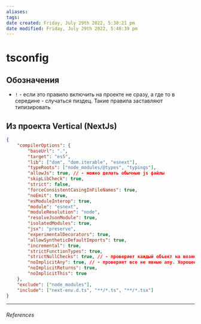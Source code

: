 ```yaml
---
aliases: 
tags: 
date created: Friday, July 29th 2022, 5:38:21 pm
date modified: Friday, July 29th 2022, 5:48:39 pm
---
```


# tsconfig

## Обозначения

- `!` - если это правило включить на проекте не сразу, а где то в середине - случаться пиздец. Такие правила заставляют типизировать

## Из проекта Vertical (NextJs)

```json
{
	"compilerOptions": {
		"baseUrl": ".",
		"target": "es5",
		"lib": ["dom", "dom.iterable", "esnext"],
		"typeRoots": ["node_modules/@types", "typings"],
		"allowJs": true, // - можно делать обычные js файлы
		"skipLibCheck": true,
		"strict": false,
		"forceConsistentCasingInFileNames": true,
		"noEmit": true,
		"esModuleInterop": true,
		"module": "esnext",
		"moduleResolution": "node",
		"resolveJsonModule": true,
		"isolatedModules": true,
		"jsx": "preserve",
		"experimentalDecorators": true,
		"allowSyntheticDefaultImports": true,
		"incremental": true,
		"strictFunctionTypes": true,
		"strictNullChecks": true, // - проверяет каждый объект на возможность быть пустым и если да заставляет писать проверку
		"noImplicitAny": true, // - проверяет все не явные any. Хорошее правило само по себе, но надо
		"noImplicitReturns": true,
		"noImplicitThis": true
	},
	"exclude": ["node_modules"],
	"include": ["next-env.d.ts", "**/*.ts", "**/*.tsx"]
}

```

---

###### References
